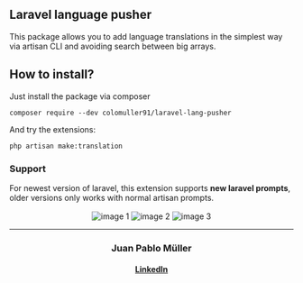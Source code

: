 ## Laravel language pusher
This package allows you to add language translations in the simplest way via artisan CLI and avoiding search between big arrays.

## How to install?
Just install the package via composer
```
composer require --dev colomuller91/laravel-lang-pusher
```
And try the extensions:
```
php artisan make:translation
```

### Support
For newest version of laravel, this extension supports **new laravel prompts**, older versions only works with normal artisan prompts.

<p align="center">
<img align="center" src="https://i.imgur.com/V5kkp32.png" alt="image 1"></img>
<img align="center" src="https://i.imgur.com/merKyBn.png" alt="image 2"></img>
<img align="center" src="https://i.imgur.com/wODfvMj.png" alt="image 3"></img>
</p>



<hr>

<h3 align="center">
    <b>Juan Pablo Müller</b><br>
</h3>
<h4 align="center">
    <a href="https://www.linkedin.com/in/colomu/">LinkedIn</a><br>
</h4>
